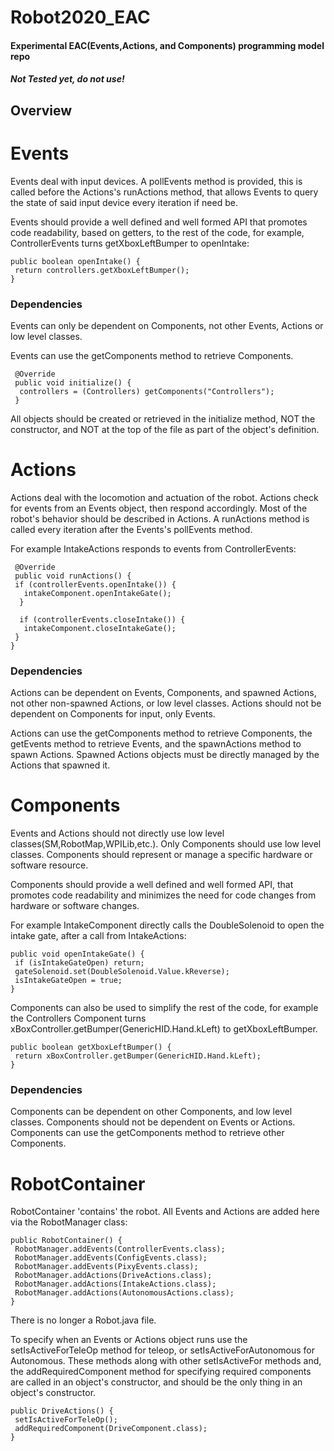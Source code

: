 # Robot2020_EAC

#### Experimental EAC(Events,Actions, and Components) programming model repo

##### Not Tested yet, do not use!

## Overview


# Events

Events deal with input devices. A pollEvents method is provided, this is called before the Actions's runActions method, that allows Events to query the state of said input device every iteration if need be.

Events should provide a well defined and well formed API that promotes code readability, based on getters, to the rest of the code, for example, ControllerEvents turns getXboxLeftBumper to openIntake:

    public boolean openIntake() {
     return controllers.getXboxLeftBumper();
    }
    
### Dependencies

Events can only be dependent on Components, not other Events, Actions or low level classes.

Events can use the getComponents method to retrieve Components.
 
     @Override
     public void initialize() {
      controllers = (Controllers) getComponents("Controllers");
     }
 All objects should be created or retrieved in the initialize method, NOT the constructor, and NOT at the top of the file as part of the object's definition.
   
# Actions

Actions deal with the locomotion and actuation of the robot. Actions check for events from an Events object, then respond accordingly. Most of the robot's behavior should be described in Actions. A runActions method is called every iteration after the Events's pollEvents method.

For example IntakeActions responds to events from ControllerEvents:

     @Override
     public void runActions() {
     if (controllerEvents.openIntake()) {
       intakeComponent.openIntakeGate();
      }

      if (controllerEvents.closeIntake()) {
       intakeComponent.closeIntakeGate();
     }
    }
    
### Dependencies

Actions can be dependent on Events, Components, and spawned Actions, not other non-spawned Actions, or low level classes. Actions should not be dependent on Components for input, only Events.

Actions can use the getComponents method to retrieve Components, the getEvents method to retrieve Events, and the spawnActions method to spawn Actions. Spawned Actions objects must be directly managed by the Actions that spawned it.

# Components

Events and Actions should not directly use low level classes(SM,RobotMap,WPILib,etc.). Only Components should use low level classes. Components should represent or manage a specific hardware or software resource.

Components should provide a well defined and well formed API, that promotes code readability and minimizes the need for code changes  from hardware or software changes.

For example IntakeComponent directly calls the DoubleSolenoid to open the intake gate, after a call from IntakeActions:

    public void openIntakeGate() {
     if (isIntakeGateOpen) return;
     gateSolenoid.set(DoubleSolenoid.Value.kReverse);
     isIntakeGateOpen = true;
    }
    
Components can also be used to simplify the rest of the code, for example the Controllers Component turns xBoxController.getBumper(GenericHID.Hand.kLeft) to getXboxLeftBumper.

    public boolean getXboxLeftBumper() {
     return xBoxController.getBumper(GenericHID.Hand.kLeft);
    }
    
### Dependencies

Components can be dependent on other Components, and low level classes. Components should not be dependent on Events or Actions. Components can use the getComponents method to retrieve other Components.

# RobotContainer

RobotContainer 'contains' the robot. All Events and Actions are added here via the RobotManager class:

    public RobotContainer() {
     RobotManager.addEvents(ControllerEvents.class);
     RobotManager.addEvents(ConfigEvents.class);
     RobotManager.addEvents(PixyEvents.class);
     RobotManager.addActions(DriveActions.class);
     RobotManager.addActions(IntakeActions.class);
     RobotManager.addActions(AutonomousActions.class);
    }

There is no longer a Robot.java file.

To specify when an Events or Actions object runs use the setIsActiveForTeleOp method for teleop, or setIsActiveForAutonomous for Autonomous. These methods along with other setIsActiveFor methods and, the addRequiredComponent method for specifying required components are called in an object's constructor, and should be the only thing in an object's constructor.

    public DriveActions() {
     setIsActiveForTeleOp();
     addRequiredComponent(DriveComponent.class);
    }
